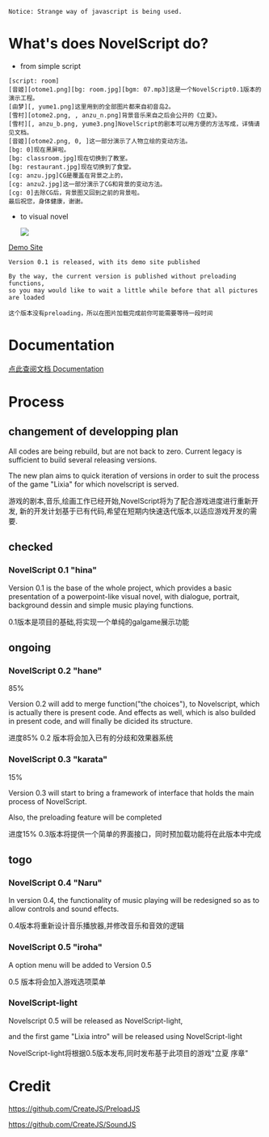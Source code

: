 ```
Notice: Strange way of javascript is being used.
```

# What's does NovelScript do?
- from simple script
```
[script: room]
[音姬][otome1.png][bg: room.jpg][bgm: 07.mp3]这是一个NovelScript0.1版本的演示工程。
[由梦][, yume1.png]这里用到的全部图片都来自初音岛2。
[雪村][otome2.png, , anzu_n.png]背景音乐来自之后会公开的《立夏》。
[雪村][, anzu_b.png, yume3.png]NovelScript的剧本可以用方便的方法写成，详情请见文档。
[音姬][otome2.png, 0, ]这一部分演示了人物立绘的变动方法。
[bg: 0]现在黑屏啦。
[bg: classroom.jpg]现在切换到了教室。
[bg: restaurant.jpg]现在切换到了食堂。
[cg: anzu.jpg]CG是覆盖在背景之上的，
[cg: anzu2.jpg]这一部分演示了CG和背景的变动方法。
[cg: 0]去除CG后，背景图又回到之前的背景啦。
最后祝您，身体健康，谢谢。
```
- to visual novel

  <img src="http://gal.yinyan.fr/demo/hina/new42.png" />

<a href="http://gal.yinyan.fr/demo/hina/">Demo Site</a>

```
Version 0.1 is released, with its demo site published

By the way, the current version is published without preloading functions,
so you may would like to wait a little while before that all pictures are loaded

这个版本没有preloading，所以在图片加载完成前你可能需要等待一段时间
```

# Documentation
<a href="https://github.com/yinyanfr/NovelScript/tree/master/doc">点此查阅文档 Documentation</a>

# Process
## changement of developping plan
All codes are being rebuild, but are not back to zero. Current legacy is sufficient to build several releasing versions.

The new plan aims to quick iteration of versions in order to suit the process of the game "Lixia" for which novelscript is served.

游戏的剧本,音乐,绘画工作已经开始,NovelScript将为了配合游戏进度进行重新开发,
新的开发计划基于已有代码,希望在短期内快速迭代版本,以适应游戏开发的需要.

## checked
### NovelScript 0.1 "hina"

Version 0.1 is the base of the whole project, which provides a basic presentation of a powerpoint-like visual novel,
with dialogue, portrait, background dessin and simple music playing functions.

0.1版本是项目的基础,将实现一个单纯的galgame展示功能

## ongoing
### NovelScript 0.2 "hane"
85%

Version 0.2 will add to merge function("the choices"), to Novelscript, which is actually there is present code.
And effects as well, which is also builded in present code, and will finally be dicided its structure.

进度85% 0.2 版本将会加入已有的分歧和效果器系统
### NovelScript 0.3 "karata"
15%

Version 0.3 will start to bring a framework of interface that holds the main process of NovelScript.

Also, the preloading feature will be completed

进度15% 0.3版本将提供一个简单的界面接口，同时预加载功能将在此版本中完成
## togo
### NovelScript 0.4 "Naru"
In version 0.4, the functionality of music playing will be redesigned so as to allow controls and sound effects.

0.4版本将重新设计音乐播放器,并修改音乐和音效的逻辑
### NovelScript 0.5 "iroha"
A option menu will be added to Version 0.5

0.5 版本将会加入游戏选项菜单
### NovelScript-light
Novelscript 0.5 will be released as NovelScript-light,

and the first game "Lixia intro" will be released using NovelScript-light

NovelScript-light将根据0.5版本发布,同时发布基于此项目的游戏"立夏 序章"

# Credit
https://github.com/CreateJS/PreloadJS

https://github.com/CreateJS/SoundJS